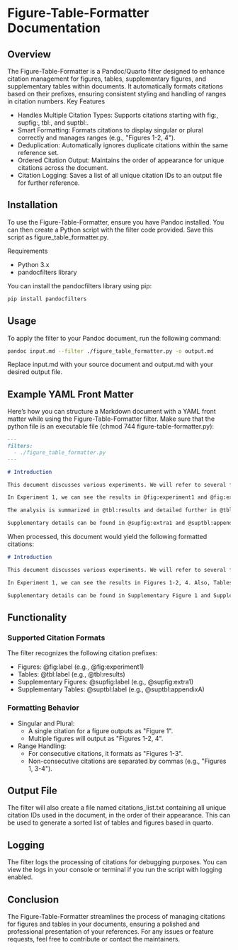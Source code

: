 # Figure-Table-Formatter Documentation

## Overview

The Figure-Table-Formatter is a Pandoc/Quarto filter designed to enhance citation management for figures, tables, supplementary figures, and supplementary tables within documents. It automatically formats citations based on their prefixes, ensuring consistent styling and handling of ranges in citation numbers.
Key Features

- Handles Multiple Citation Types: Supports citations starting with fig:, supfig:, tbl:, and suptbl:.
- Smart Formatting: Formats citations to display singular or plural correctly and manages ranges (e.g., "Figures 1-2, 4").
- Deduplication: Automatically ignores duplicate citations within the same reference set.
- Ordered Citation Output: Maintains the order of appearance for unique citations across the document.
- Citation Logging: Saves a list of all unique citation IDs to an output file for further reference.

## Installation

To use the Figure-Table-Formatter, ensure you have Pandoc installed. You can then create a Python script with the filter code provided. Save this script as figure_table_formatter.py.

Requirements

- Python 3.x
- pandocfilters library

You can install the pandocfilters library using pip:

```bash
pip install pandocfilters
```

## Usage

To apply the filter to your Pandoc document, run the following command:

```bash
pandoc input.md --filter ./figure_table_formatter.py -o output.md
```

Replace input.md with your source document and output.md with your desired output file.

## Example YAML Front Matter

Here’s how you can structure a Markdown document with a YAML front matter while using the Figure-Table-Formatter filter. Make sure that the python file is an executable file (chmod 744 figure-table-formatter.py):

```markdown
---
filters:
  - ./figure_table_formatter.py
---

# Introduction

This document discusses various experiments. We will refer to several figures and tables.

In Experiment 1, we can see the results in @fig:experiment1 and @fig:experiment2. Also, @fig:experiment4 illustrates an important finding.

The analysis is summarized in @tbl:results and detailed further in @tbl:summary.

Supplementary details can be found in @supfig:extra1 and @suptbl:appendixA.
```

When processed, this document would yield the following formatted citations:

```markdown
# Introduction

This document discusses various experiments. We will refer to several figures and tables.

In Experiment 1, we can see the results in Figures 1-2, 4. Also, Tables 1-2 provide important information.

Supplementary details can be found in Supplementary Figure 1 and Supplementary Table A.
```

## Functionality

### Supported Citation Formats

The filter recognizes the following citation prefixes:

- Figures: @fig:label (e.g., @fig:experiment1)
- Tables: @tbl:label (e.g., @tbl:results)
- Supplementary Figures: @supfig:label (e.g., @supfig:extra1)
- Supplementary Tables: @suptbl:label (e.g., @suptbl:appendixA)

### Formatting Behavior

- Singular and Plural:
  - A single citation for a figure outputs as "Figure 1".
  - Multiple figures will output as "Figures 1-2, 4".
- Range Handling:
  - For consecutive citations, it formats as "Figures 1-3".
  - Non-consecutive citations are separated by commas (e.g., "Figures 1, 3-4").

## Output File

The filter will also create a file named citations_list.txt containing all unique citation IDs used in the document, in the order of their appearance. This can be used to generate a sorted list of tables and figures based in quarto.

## Logging

The filter logs the processing of citations for debugging purposes. You can view the logs in your console or terminal if you run the script with logging enabled.

## Conclusion

The Figure-Table-Formatter streamlines the process of managing citations for figures and tables in your documents, ensuring a polished and professional presentation of your references. For any issues or feature requests, feel free to contribute or contact the maintainers.